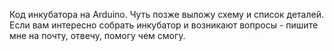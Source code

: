 Код инкубатора на Arduino.
Чуть позже выложу схему и список деталей.
Если вам интересно собрать инкубатор и возникают вопросы - пишите мне на почту, отвечу, помогу чем смогу.
